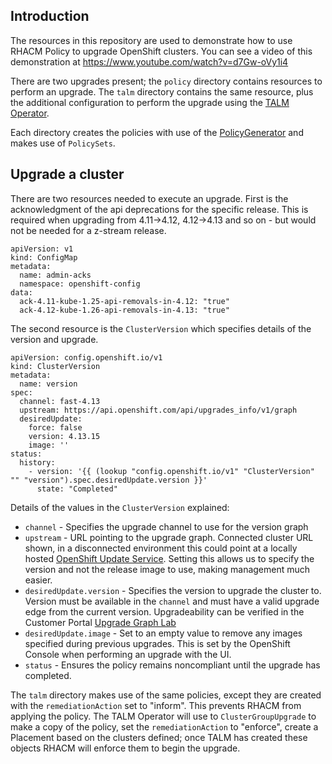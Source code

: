 ## Introduction
The resources in this repository are used to demonstrate how to use RHACM Policy to upgrade OpenShift clusters.  You can see a video of this demonstration at https://www.youtube.com/watch?v=d7Gw-oVy1i4


There are two upgrades present; the `policy` directory contains resources to perform an upgrade.  The `talm` directory contains the same resource, plus the additional configuration to perform the upgrade using the [TALM Operator](https://docs.openshift.com/container-platform/4.12/scalability_and_performance/ztp_far_edge/cnf-talm-for-cluster-upgrades.html).

Each directory creates the policies with use of the [PolicyGenerator](https://access.redhat.com/documentation/en-us/red_hat_advanced_cluster_management_for_kubernetes/2.8/html-single/governance/index#policy-generator) and makes use of `PolicySets`.

## Upgrade a cluster
There are two resources needed to execute an upgrade.  First is the acknowledgment of the api deprecations for the specific release.  This is required when upgrading from 4.11->4.12, 4.12->4.13 and so on - but would not be needed for a z-stream release.
```
apiVersion: v1
kind: ConfigMap
metadata:
  name: admin-acks
  namespace: openshift-config
data:
  ack-4.11-kube-1.25-api-removals-in-4.12: "true"
  ack-4.12-kube-1.26-api-removals-in-4.13: "true"
```

The second resource is the `ClusterVersion` which specifies details of the version and upgrade.
```
apiVersion: config.openshift.io/v1
kind: ClusterVersion
metadata:
  name: version
spec:
  channel: fast-4.13
  upstream: https://api.openshift.com/api/upgrades_info/v1/graph
  desiredUpdate:
    force: false
    version: 4.13.15
    image: ''
status:
  history:
    - version: '{{ (lookup "config.openshift.io/v1" "ClusterVersion" "" "version").spec.desiredUpdate.version }}'
      state: "Completed"
```

Details of the values in the `ClusterVersion` explained:

- `channel` - Specifies the upgrade channel to use for the version graph
- `upstream` - URL pointing to the upgrade graph.  Connected cluster URL shown, in a disconnected environment this could point at a locally hosted [OpenShift Update Service](https://docs.openshift.com/container-platform/4.12/architecture/architecture-installation.html#update-service-about_architecture-installation).  Setting this allows us to specify the version and not the release image to use, making management much easier.
- `desiredUpdate.version` - Specifies the version to upgrade the cluster to.  Version must be available in the `channel` and must have a valid upgrade edge from the current version.  Upgradeability can be verified in the Customer Portal [Upgrade Graph Lab](https://access.redhat.com/labs/ocpupgradegraph/update_path/)
- `desiredUpdate.image` - Set to an empty value to remove any images specified during previous upgrades.  This is set by the OpenShift Console when performing an upgrade with the UI.
- `status` - Ensures the policy remains noncompliant until the upgrade has completed.


The `talm` directory makes use of the same policies, except they are created with the `remediationAction` set to "inform".  This prevents RHACM from applying the policy.  The TALM Operator will use to `ClusterGroupUpgrade` to make a copy of the policy, set the `remediationAction` to "enforce", create a Placement based on the clusters defined; once TALM has created these objects RHACM will enforce them to begin the upgrade.

